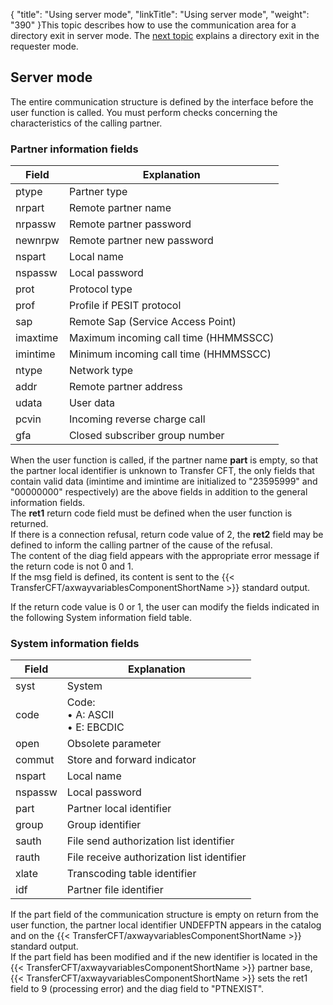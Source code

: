 {
    "title": "Using  server mode",
    "linkTitle": "Using server mode",
    "weight": "390"
}This topic describes how to use the communication area for a directory
exit in server mode. The [next topic](../using_requester_mode)
explains a directory exit in the requester mode.

<span id="Server_Mode"></span>

Server mode
-----------

The entire communication structure is defined by the interface before
the user function is called. You must perform checks concerning the characteristics
of the calling partner.

### Partner information fields


| Field  | Explanation  |
| --- | --- |
| ptype  | Partner type  |
| nrpart  | Remote partner name  |
| nrpassw  | Remote partner password  |
| newnrpw  | Remote partner new password  |
| nspart  | Local name  |
| nspassw  | Local password  |
| prot  | Protocol type  |
| prof  | Profile if PESIT protocol  |
| sap  | Remote Sap (Service Access Point)  |
| imaxtime  | Maximum incoming call time (HHMMSSCC) |
| imintime  | Minimum incoming call time (HHMMSSCC) |
| ntype  | Network type  |
| addr  | Remote partner address  |
| udata  | User data  |
| pcvin  | Incoming reverse charge call |
| gfa  | Closed subscriber group number  |


When the user function is called, if the partner name ****part****
is empty, so that the partner local identifier is unknown to Transfer
CFT, the only fields that contain valid data (imintime and imintime are
initialized to "23595999" and "00000000" respectively)
are the above fields in addition to the general information fields.  
The ****ret1**** return code field must
be defined when the user function is returned.  
If there is a connection refusal, return code value of 2, the ****ret2****
field may be defined to inform the calling partner of the cause of the
refusal.  
The content of the diag field appears with the appropriate error message
if the return code is not 0 and 1.  
If the msg field is defined, its content is sent to the {{< TransferCFT/axwayvariablesComponentShortName  >}} standard
output.

If the return code value is 0 or 1, the user can modify the fields indicated
in the following System information field table.

### System information fields


| Field  | Explanation  |
| --- | --- |
| syst  | System  |
| code  | Code:<br/> • A: ASCII<br/> • E: EBCDIC |
| open  | Obsolete parameter |
| commut  | Store and forward indicator  |
| nspart  | Local name  |
| nspassw  | Local password  |
| part  | Partner local identifier  |
| group  | Group identifier  |
| sauth  | File send authorization list identifier  |
| rauth  | File receive authorization list identifier  |
| xlate  | Transcoding table identifier  |
| idf  | Partner file identifier  |


If the part field of the communication
structure is empty on return from the user function, the partner local
identifier UNDEFPTN appears in
the catalog and on the {{< TransferCFT/axwayvariablesComponentShortName  >}} standard output.  
If the part field has been modified
and if the new identifier is located in the {{< TransferCFT/axwayvariablesComponentShortName  >}} partner base,
{{< TransferCFT/axwayvariablesComponentShortName  >}} sets the ret1 field to 9 (processing error) and the diag
field to "PTNEXIST".
